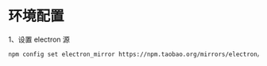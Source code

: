 # 环境配置

1、设置 electron 源

```bash
npm config set electron_mirror https://npm.taobao.org/mirrors/electron/
```

